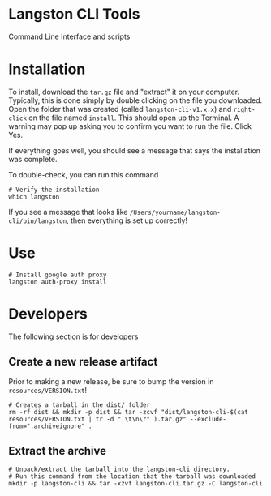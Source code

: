 # Langston CLI Tools
Command Line Interface and scripts

# Installation

To install, download the `tar.gz` file and "extract" it on your computer. Typically, this is done simply by double clicking on the file you downloaded. Open the folder that was created (called `langston-cli-v1.x.x`) and `right-click` on the file named `install`. This should open up the Terminal. A warning may pop up asking you to confirm you want to run the file. Click Yes.

If everything goes well, you should see a message that says the installation was complete. 

To double-check, you can run this command

```shell
# Verify the installation
which langston
```

If you see a message that looks like `/Users/yourname/langston-cli/bin/langston`, then everything is set up correctly! 

# Use

```shell
# Install google auth proxy
langston auth-proxy install
```

# Developers

The following section is for developers

## Create a new release artifact
Prior to making a new release, be sure to bump the version in `resources/VERSION.txt`!
```shell
# Creates a tarball in the dist/ folder
rm -rf dist && mkdir -p dist && tar -zcvf "dist/langston-cli-$(cat resources/VERSION.txt | tr -d " \t\n\r" ).tar.gz" --exclude-from=".archiveignore" .
```

## Extract the archive

```shell
# Unpack/extract the tarball into the langston-cli directory.
# Run this command from the location that the tarball was downloaded
mkdir -p langston-cli && tar -xzvf langston-cli.tar.gz -C langston-cli
```